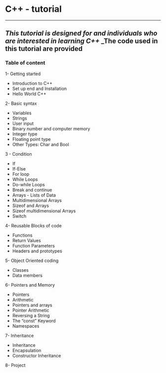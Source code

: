 # __C++ - tutorial__
---
_This tutorial is designed for and individuals who are interested in learning C++_
_The code used in this tutorial are provided
---

### Table of content

1- Getting started
- Introduction to C++
- Set up end and Installation
- Hello World C++

2- Basic syntax
- Variables
- Strings
- User input
- Binary number and computer memory
- Integer type
- Floating point type
- Other Types: Char and Bool

3 - Condition
- If
- If-Else
- For loop
- While Loops
- Do-while Loops
- Break and continue
- Arrays - Lists of Data
- Multidimensional Arrays
- Sizeof and Arrays
- Sizeof multidimensional Arrays
- Switch

4- Reusable Blocks of code
- Functions
- Return Values
- Function Parameters
- Headers and prototypes

5- Object Oriented coding
- Classes
- Data members

6- Pointers and Memory
- Pointers
- Arithmetic
- Pointers and arrays
- Pointer Arithmetic
- Reversing a String
- The “const” Keyword
- Namespaces

7- Inheritance
- Inheritance
- Encapsulation
- Constructor Inheritance

8- Project
